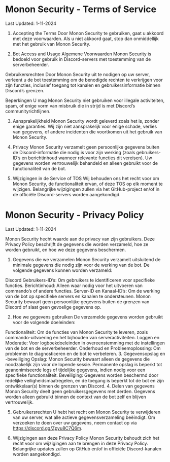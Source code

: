 # Monon Security - Terms of Service
Last Updated: 1-11-2024

1. Accepting the Terms
Door Monon Security te gebruiken, gaat u akkoord met deze voorwaarden. Als u niet akkoord gaat, stop dan onmiddellijk met het gebruik van Monon Security.

2. Bot Access and Usage
Algemene Voorwaarden
Monon Security is bedoeld voor gebruik in Discord-servers met toestemming van de serverbeheerder.

Gebruikersrechten
Door Monon Security uit te nodigen op uw server, verleent u de bot toestemming om de benodigde rechten te verkrijgen voor zijn functies, inclusief toegang tot kanalen en gebruikersinformatie binnen Discord’s grenzen.

Beperkingen
U mag Monon Security niet gebruiken voor illegale activiteiten, spam, of enige vorm van misbruik die in strijd is met Discord’s communityrichtlijnen.

3. Aansprakelijkheid
Monon Security wordt geleverd zoals het is, zonder enige garanties. Wij zijn niet aansprakelijk voor enige schade, verlies van gegevens, of andere incidenten die voortkomen uit het gebruik van Monon Security.

4. Privacy
Monon Security verzamelt geen persoonlijke gegevens buiten de Discord-informatie die nodig is voor zijn werking (zoals gebruikers-ID’s en berichtinhoud wanneer relevante functies dit vereisen). Uw gegevens worden vertrouwelijk behandeld en alleen gebruikt voor de functionaliteit van de bot.

5. Wijzigingen in de Service of TOS
Wij behouden ons het recht voor om Monon Security, de functionaliteit ervan, of deze TOS op elk moment te wijzigen. Belangrijke wijzigingen zullen via het GitHub-project en/of in de officiële Discord-servers worden aangekondigd.

# Monon Security - Privacy Policy
Last Updated: 1-11-2024

Monon Security hecht waarde aan de privacy van zijn gebruikers. Deze Privacy Policy beschrijft de gegevens die worden verzameld, hoe ze worden gebruikt, en hoe we deze gegevens beschermen.

1. Gegevens die we verzamelen
Monon Security verzamelt uitsluitend de minimale gegevens die nodig zijn voor de werking van de bot. De volgende gegevens kunnen worden verzameld:

Discord Gebruikers-ID’s: Om gebruikers te identificeren voor specifieke functies.
Berichtinhoud: Alleen waar nodig voor het uitvoeren van commando’s of andere functies.
Server-ID en Kanaal-ID’s: Om de werking van de bot op specifieke servers en kanalen te ondersteunen.
Monon Security bewaart geen persoonlijke gegevens buiten de grenzen van Discord of slaat geen gevoelige gegevens op.

2. Hoe we gegevens gebruiken
De verzamelde gegevens worden gebruikt voor de volgende doeleinden:

Functionaliteit: Om de functies van Monon Security te leveren, zoals commando-uitvoering en het bijhouden van serveractiviteiten.
Loggen en Moderatie: Voor logboekdoeleinden in overeenstemming met de instellingen van de bot en de serverbeheerder.
Onderhoud en Probleemoplossing: Om problemen te diagnosticeren en de bot te verbeteren.
3. Gegevensopslag en -beveiliging
Opslag: Monon Security bewaart alleen de gegevens die noodzakelijk zijn voor de lopende sessie. Permanente opslag is beperkt tot geanonimiseerde logs of tijdelijke gegevens, indien nodig voor een specifieke functionaliteit.
Beveiliging: Gegevens worden beschermd door redelijke veiligheidsmaatregelen, en de toegang is beperkt tot de bot en zijn ontwikkelaar(s) binnen de grenzen van Discord.
4. Delen van gegevens
Monon Security deelt geen gebruikersgegevens met derden. Gegevens worden alleen gebruikt binnen de context van de bot zelf en blijven vertrouwelijk.

5. Gebruikersrechten
U hebt het recht om Monon Security te verwijderen van uw server, wat alle actieve gegevensverzameling beëindigt. Om verzoeken te doen over uw gegevens, neem contact op via https://discord.gg/Zpyu8C7Q6m.

6. Wijzigingen aan deze Privacy Policy
Monon Security behoudt zich het recht voor om wijzigingen aan te brengen in deze Privacy Policy. Belangrijke updates zullen op GitHub en/of in officiële Discord-kanalen worden aangekondigd.
